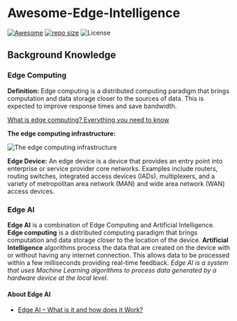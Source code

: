 # Awesome-Edge-Intelligence
[![Awesome](https://cdn.rawgit.com/sindresorhus/awesome/d7305f38d29fed78fa85652e3a63e154dd8e8829/media/badge.svg)](https://github.com/sindresorhus/awesome)
[![repo size](https://img.shields.io/github/repo-size/wangxb96/Awesome-Edge-Intelligence)](https://github.com/wangxb96/Awesome-Edge-Intelligence)
![License](https://img.shields.io/github/license/wangxb96/Awesome-Edge-Intelligence?color=blue) 
## Background Knowledge
### Edge Computing
**Definition:** Edge computing is a distributed computing paradigm that brings computation and data storage closer to the sources of data. This is expected to improve response times and save bandwidth.

[What is edge computing? Everything you need to know](https://www.techtarget.com/searchdatacenter/definition/edge-computing)

**The edge computing infrastructure:**

![The edge computing infrastructure](https://raw.githubusercontent.com/wangxb96/Awesome-Edge-Intelligence/main/Edge_computing_infrastructure.png)

**Edge Device:** An edge device is a device that provides an entry point into enterprise or service provider core networks. Examples include routers, routing switches, integrated access devices (IADs), multiplexers, and a variety of metropolitan area network (MAN) and wide area network (WAN) access devices.

### Edge AI
**Edge AI** is a combination of Edge Computing and Artificial Intelligence. **Edge computing** is a distributed computing paradigm that brings computation and data storage closer to the location of the device. **Artificial Intelligence** algorithms process the data that are created on the device with or without having any internet connection. This allows data to be processed within a few milliseconds providing real-time feedback. *Edge AI is a system that uses Machine Learning algorithms to process data generated by a hardware device at the local level.*

#### About Edge AI
- [Edge AI – What is it and how does it Work?](https://micro.ai/blog/edge-ai-what-is-it-and-how-does-it-work)
